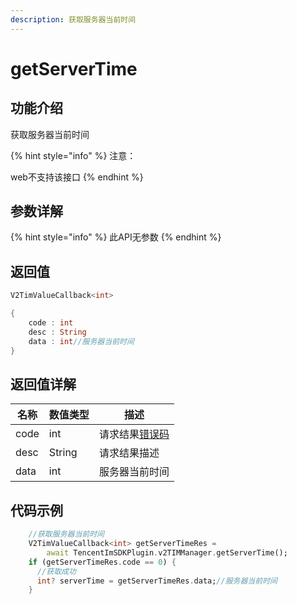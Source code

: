 ```yaml
---
description: 获取服务器当前时间
---
```


# getServerTime

## 功能介绍

获取服务器当前时间

{% hint style="info" %}
注意：

&#x20;web不支持该接口
{% endhint %}

## 参数详解

{% hint style="info" %}
此API无参数
{% endhint %}

## 返回值

```dart
V2TimValueCallback<int>

{
    code : int
    desc : String
    data : int//服务器当前时间
}
```

## 返回值详解

| 名称   | 数值类型   | 描述                                                             |
| ---- | ------ | -------------------------------------------------------------- |
| code | int    | 请求结果[错误码](https://cloud.tencent.com/document/product/269/1671) |
| desc | String | 请求结果描述                                                         |
| data | int    | 服务器当前时间                                                        |

## 代码示例  &#x20;

```dart
    //获取服务器当前时间
    V2TimValueCallback<int> getServerTimeRes =
        await TencentImSDKPlugin.v2TIMManager.getServerTime();
    if (getServerTimeRes.code == 0) {
      //获取成功
      int? serverTime = getServerTimeRes.data;//服务器当前时间
    }
```
